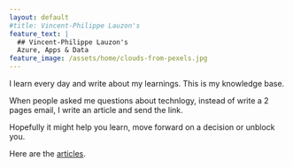 ```yaml
---
layout: default
#title: Vincent-Philippe Lauzon's
feature_text: |
  ## Vincent-Philippe Lauzon's
  Azure, Apps & Data
feature_image: /assets/home/clouds-from-pexels.jpg
---
```


I learn every day and write about my learnings.  This is my knowledge base.

When people asked me questions about technlogy, instead of write a 2 pages email, I write an article and send the link.

Hopefully it might help you learn, move forward on a decision or unblock you.

Here are the [articles](/articles/).